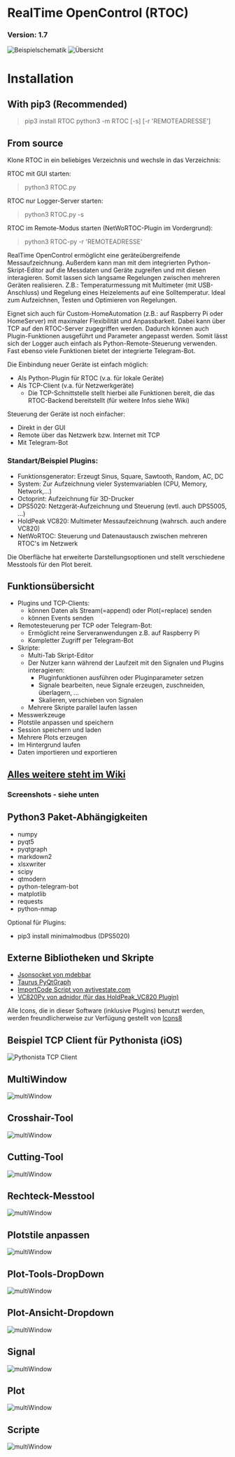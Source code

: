 # RealTime OpenControl (RTOC)
### Version: 1.7

![Beispielschematik](screenshots/RTOC-schematik.png)
![Übersicht](screenshots/overview.png)

# Installation
## With pip3 (Recommended)
> pip3 install RTOC
> python3 -m RTOC [-s] [-r 'REMOTEADRESSE']

## From source
Klone RTOC in ein beliebiges Verzeichnis und wechsle in das Verzeichnis:

RTOC mit GUI starten:
> python3 RTOC.py

RTOC nur Logger-Server starten:
> python3 RTOC.py -s

RTOC im Remote-Modus starten (NetWoRTOC-Plugin im Vordergrund):
> python3 RTOC-py -r 'REMOTEADRESSE'

RealTime OpenControl ermöglicht eine geräteübergreifende Messaufzeichnung.
Außerdem kann man mit dem integrierten Python-Skript-Editor auf die Messdaten und Geräte zugreifen und mit diesen interagieren. Somit lassen sich langsame Regelungen zwischen mehreren Geräten realisieren.
Z.B.: Temperaturmessung mit Multimeter (mit USB-Anschluss) und Regelung eines Heizelements auf eine Solltemperatur. Ideal zum Aufzeichnen, Testen und Optimieren von Regelungen.

Eignet sich auch für Custom-HomeAutomation (z.B.: auf Raspberry Pi oder HomeServer) mit maximaler Flexibilität und Anpassbarkeit. Dabei kann über TCP auf den RTOC-Server zugegriffen werden. Dadurch können auch Plugin-Funktionen ausgeführt und Parameter angepasst werden.
Somit lässt sich der Logger auch einfach als Python-Remote-Steuerung verwenden. Fast ebenso viele Funktionen bietet der integrierte Telegram-Bot.

Die Einbindung neuer Geräte ist einfach möglich:
- Als Python-Plugin für RTOC (v.a. für lokale Geräte)
- Als TCP-Client (v.a. für Netzwerkgeräte)
  - Die TCP-Schnittstelle stellt hierbei alle Funktionen bereit, die das RTOC-Backend bereitstellt
(für weitere Infos siehe Wiki)

Steuerung der Geräte ist noch einfacher:
- Direkt in der GUI
- Remote über das Netzwerk bzw. Internet mit TCP
- Mit Telegram-Bot

### Standart/Beispiel Plugins:
- Funktionsgenerator: Erzeugt Sinus, Square, Sawtooth, Random, AC, DC
- System: Zur Aufzeichnung vieler Systemvariablen (CPU, Memory, Network,...)
- Octoprint: Aufzeichnung für 3D-Drucker
- DPS5020: Netzgerät-Aufzeichnung und Steuerung (evtl. auch DPS5005, ...)
- HoldPeak VC820: Multimeter Messaufzeichnung (wahrsch. auch andere VC820)
- NetWoRTOC: Steuerung und Datenaustausch zwischen mehreren RTOC's im Netzwerk


Die Oberfläche hat erweiterte Darstellungsoptionen und stellt verschiedene Messtools für den Plot bereit.

## Funktionsübersicht
- Plugins und TCP-Clients:
  - können Daten als Stream(=append) oder Plot(=replace) senden
  - können Events senden
- Remotesteuerung per TCP oder Telegram-Bot:
  - Ermöglicht reine Serveranwendungen z.B. auf Raspberry Pi
  - Kompletter Zugriff per Telegram-Bot
- Skripte:
  - Multi-Tab Skript-Editor
  - Der Nutzer kann während der Laufzeit mit den Signalen und Plugins interagieren:
    - Pluginfunktionen ausführen oder Pluginparameter setzen
    - Signale bearbeiten, neue Signale erzeugen, zuschneiden, überlagern, ...
    - Skalieren, verschieben von Signalen
  - Mehrere Skripte parallel laufen lassen
- Messwerkzeuge
- Plotstile anpassen und speichern
- Session speichern und laden
- Mehrere Plots erzeugen
- Im Hintergrund laufen
- Daten importieren und exportieren

## [Alles weitere steht im Wiki](https://git.kellerbase.de/haschtl/kellerlogger/wikis/RealTime-OpenControl-(RTOC))
### Screenshots - siehe unten

## Python3 Paket-Abhängigkeiten
- numpy
- pyqt5
- pyqtgraph
- markdown2
- xlsxwriter
- scipy
- qtmodern
- python-telegram-bot
- matplotlib
- requests
- python-nmap

Optional für Plugins:
- pip3 install minimalmodbus (DPS5020)

## Externe Bibliotheken und Skripte
- [Jsonsocket von mdebbar](https://github.com/mdebbar/jsonsocket)
- [Taurus PyQtGraph](https://github.com/taurus-org/taurus_pyqtgraph.git)
- [ImportCode Script von avtivestate.com](http://code.activestate.com/recipes/82234-importing-a-dynamically-generated-module/)
- [VC820Py von adnidor (für das HoldPeak_VC820 Plugin)](https://github.com/adnidor/vc820py)

Alle Icons, die in dieser Software (inklusive Plugins) benutzt werden, werden freundlicherweise zur Verfügung gestellt von [Icons8](www.icons8.com)

## Beispiel TCP Client für Pythonista (iOS)
![Pythonista TCP Client](example_TCPClients/PythonistaForIOS/screenshot.PNG)

## MultiWindow
![multiWindow](screenshots/multiWindow.png)

## Crosshair-Tool
![multiWindow](screenshots/crosshair.png)

## Cutting-Tool
![multiWindow](screenshots/cut.png)

## Rechteck-Messtool
![multiWindow](screenshots/rect.png)

## Plotstile anpassen
![multiWindow](screenshots/plotStyleEdit.png)

## Plot-Tools-DropDown
![multiWindow](screenshots/plotTools.png)

## Plot-Ansicht-Dropdown
![multiWindow](screenshots/plotView.png)

## Signal
![multiWindow](screenshots/signalWidget.png)

## Plot
![multiWindow](screenshots/plotWidget.png)

## Scripte
![multiWindow](screenshots/scriptWidget.png)

